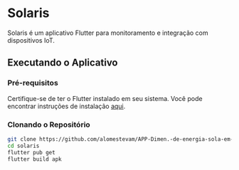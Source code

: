 # Solaris

Solaris é um aplicativo Flutter para monitoramento e integração com dispositivos IoT.

## Executando o Aplicativo

### Pré-requisitos

Certifique-se de ter o Flutter instalado em seu sistema. Você pode encontrar instruções de instalação [aqui](https://flutter.dev/docs/get-started/install).

### Clonando o Repositório

```bash
git clone https://github.com/alomestevam/APP-Dimen.-de-energia-sola-em-iot.git
cd solaris
flutter pub get
flutter build apk  
